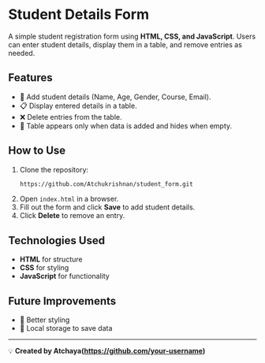 # Student Details Form

A simple student registration form using **HTML, CSS, and JavaScript**. Users can enter student details, display them in a table, and remove entries as needed.

## Features

- 📝 Add student details (Name, Age, Gender, Course, Email).
- 📋 Display entered details in a table.
- ❌ Delete entries from the table.
- 👀 Table appears only when data is added and hides when empty.

## How to Use

1. Clone the repository:
   ```sh
   https://github.com/Atchukrishnan/student_form.git
   ```
2. Open `index.html` in a browser.
3. Fill out the form and click **Save** to add student details.
4. Click **Delete** to remove an entry.

## Technologies Used

- **HTML** for structure  
- **CSS** for styling  
- **JavaScript** for functionality  

## Future Improvements

- 🎨 Better styling  
- 💾 Local storage to save data  

---

💡 **Created by Atchaya(https://github.com/your-username)**

